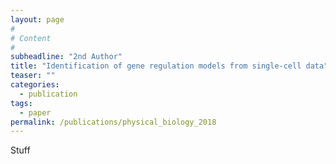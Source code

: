```yaml
---
layout: page
#
# Content
#
subheadline: "2nd Author"
title: "Identification of gene regulation models from single-cell data"
teaser: ""
categories:
  - publication
tags:
  - paper 
permalink: /publications/physical_biology_2018
---
```



Stuff